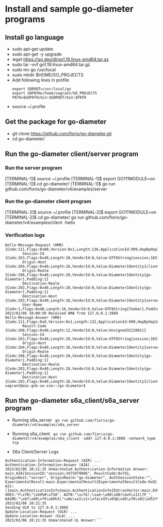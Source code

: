 # Install and sample go-diameter programs

## Install go language
* sudo apt-get update
* sudo apt-get -y upgrade
* wget  https://go.dev/dl/go1.19.linux-amd64.tar.gz
* sudo tar -xvf go1.19.linux-amd64.tar.gz
* sudo mv go /usr/local
* sudo mkdir $HOME/GO_PROJECTS
* Add following lines in profile
   ```
   export GOROOT=/usr/local/go
   export GOPATH=/home/vagrant/GO_PROJECTS
   PATH=$GOPATH/bin:$GOROOT/bin:$PATH
   ```
* source ~/.profile

## Get the package for go-diameter
* git clone https://github.com/fiorix/go-diameter.git
* cd go-diameter/

## Run the go-diameter client/server program

### Run the server program
[TERMINAL-1]$ source ~/.profile
[TERMINAL-1]$ export GO111MODULE=on
[TERMINAL-1]$ cd go-diameter/
[TERMINAL-1]$ go run github.com/fiorix/go-diameter/v4/examples/server

### Run the go-diameter client program
[TERMINAL-2]$ source ~/.profile
[TERMINAL-2]$ export GO111MODULE=on
[TERMINAL-2]$ cd go-diameter/
go run github.com/fiorix/go-diameter/v4/examples/client -hello


### Verification logs
```
Hello-Message-Request (HMR)
{Code:111,Flags:0x80,Version:0x1,Length:136,ApplicationId:999,HopByHopId:0xfc180d91,EndToEndId:0xfd8fc8bd}
        Session-Id {Code:263,Flags:0x40,Length:28,VendorId:0,Value:UTF8String{session;1651430902},Padding:2}
        Origin-Host {Code:264,Flags:0x40,Length:16,VendorId:0,Value:DiameterIdentity{client},Padding:2}
        Origin-Realm {Code:296,Flags:0x40,Length:20,VendorId:0,Value:DiameterIdentity{go-diameter},Padding:1}
        Destination-Realm {Code:283,Flags:0x40,Length:20,VendorId:0,Value:DiameterIdentity{go-diameter},Padding:1}
        Destination-Host {Code:293,Flags:0x40,Length:16,VendorId:0,Value:DiameterIdentity{server},Padding:2}
        User-Name {Code:1,Flags:0x40,Length:16,VendorId:0,Value:UTF8String{foobar},Padding:2}
2023/02/06 10:00:50 Received HMA from 127.0.0.1:3868
Hello-Message-Answer (HMA)
{Code:111,Flags:0x0,Version:0x1,Length:132,ApplicationId:999,HopByHopId:0xfc180d91,EndToEndId:0xfd8fc8bd}
        Result-Code {Code:268,Flags:0x40,Length:12,VendorId:0,Value:Unsigned32{2001}}
        Session-Id {Code:263,Flags:0x40,Length:28,VendorId:0,Value:UTF8String{session;1651430902},Padding:2}
        Origin-Host {Code:264,Flags:0x40,Length:16,VendorId:0,Value:DiameterIdentity{server},Padding:2}
        Origin-Realm {Code:296,Flags:0x40,Length:20,VendorId:0,Value:DiameterIdentity{go-diameter},Padding:1}
        Destination-Realm {Code:283,Flags:0x40,Length:20,VendorId:0,Value:DiameterIdentity{go-diameter},Padding:1}
        Destination-Host {Code:293,Flags:0x40,Length:16,VendorId:0,Value:DiameterIdentity{client},Padding:2}
vagrant@oai-gnb-ue-sim:~/go-diameter$
```


## Run the go-diameter s6a_client/s6a_server program

* Running s6a_server
``` go run github.com/fiorix/go-diameter/v4/examples/s6a_server```

* Running s6a_client
``` go run github.com/fiorix/go-diameter/v4/examples/s6a_client -addr 127.0.0.1:3868 -network_type tcp```

* S6a Client/Server Logs
``` 
Authentication-Information-Request (AIR) ...
Authentication-Information-Answer (AIA) ...
2023/02/06 10:21:35 Unmarshaled Authentication-Information Answer:
main.AIA{SessionID:"session;3475979806", ResultCode:0x7d1, OriginHost:"server", OriginRealm:"go-diameter", AuthSessionState:"", ExperimentalResult:main.ExperimentalResult{ExperimentalResultCode:0x0}, AIs:[]main.AuthenticationInfo{main.AuthenticationInfo{EUtranVector:main.EUtranVector{RAND:"\x94\xbf/T\xc3v\xf3\x0e\x87\x83\x06k'\x18Z\x19", XRES:"F\xf0\"\xb9%#\xf58", AUTN:"\xc7G!;\xad~\x80\x00)\bo%\x11\fP_", KASME:"\xbf\x00\xf9\x80h3\"\x0e\xa1\x1c\xfa\x93\x03@\xd6\xf8\x02\xd51Y\xebĝ=\t\x14{\xeb!\xec\xcb:"}}}}
2023/02/06 10:21:35
Sending ULR to 127.0.0.1:3868
Update-Location-Request (ULR) ...
Update-Location-Answer (ULA) ...
2023/02/06 10:21:35 Unmarshaled UL Answer:```



